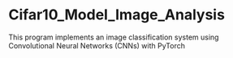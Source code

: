 # Cifar10_Model_Image_Analysis
This program implements an image classification system using Convolutional Neural Networks (CNNs) with PyTorch
